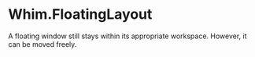 # Whim.FloatingLayout

A floating window still stays within its appropriate workspace. However, it can be moved freely.
